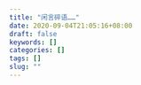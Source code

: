 ```yaml
---
title: "闲言碎语……"
date: 2020-09-04T21:05:16+08:00
draft: false
keywords: []
categories: []
tags: []
slug: ""
---
```


<div id="artitalk_main"></div>
<script type="text/javascript" src="https://cdn.jsdelivr.net/npm/artitalk"></script>
<script>
new Artitalk({
  appId: 'OC4rT8CHhRa2ImNyEprSgyFi-MdYXbMMI',
  appKey: 'p1ECrjTw9MqSfvCWfYYVjogW'
})
</script>
<style>
.shuoshuo_author_img img {
  width: 48px;
}
</style>


